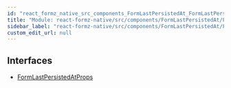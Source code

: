 ```yaml
---
id: "react_formz_native_src_components_FormLastPersistedAt_FormLastPersistedAt_types"
title: "Module: react-formz-native/src/components/FormLastPersistedAt/FormLastPersistedAt.types"
sidebar_label: "react-formz-native/src/components/FormLastPersistedAt/FormLastPersistedAt.types"
custom_edit_url: null
---
```


## Interfaces

- [FormLastPersistedAtProps](../interfaces/react_formz_native_src_components_FormLastPersistedAt_FormLastPersistedAt_types.FormLastPersistedAtProps.md)
